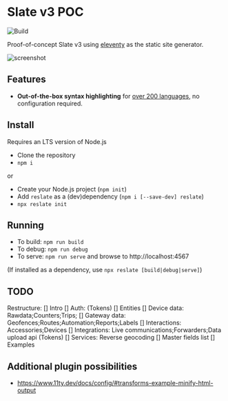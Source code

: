 # Slate v3 POC

![Build](https://github.com/Mermade/reslate/workflows/Build/badge.svg)

Proof-of-concept Slate v3 using [eleventy](https://www.11ty.dev/) as the static site generator.

![screenshot](https://github.com/Mermade/reslate/blob/main/docs/screenshot.jpg?raw=true)

## Features

* **Out-of-the-box syntax highlighting** for [over 200 languages](https://prismjs.com/#supported-languages), no configuration required.

## Install

Requires an LTS version of Node.js

* Clone the repository
* `npm i`

or

* Create your Node.js project (`npm init`)
* Add `reslate` as a (dev)dependency (`npm i [--save-dev] reslate`)
* `npx reslate init`

## Running

* To build: `npm run build`
* To debug: `npm run debug`
* To serve: `npm run serve` and browse to http://localhost:4567

(If installed as a dependency, use `npx reslate [build|debug|serve]`)

## TODO

Restructure:
[] Intro
[] Auth: (Tokens)
[] Entities
[] Device data: Rawdata;Counters;Trips;
[] Gateway data: Geofences;Routes;Automation;Reports;Labels
[] Interactions: Accessories;Devices
[] Integrations: Live communications;Forwarders;Data upload api (Tokens)
[] Services: Reverse geocoding
[] Master fields list
[] Examples

## Additional plugin possibilities

* https://www.11ty.dev/docs/config/#transforms-example-minify-html-output
